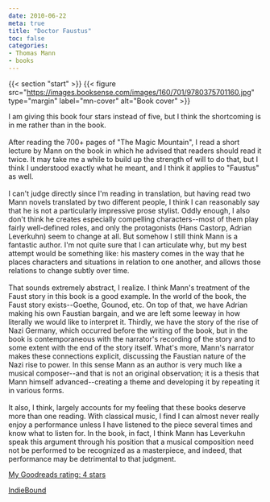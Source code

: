 ```yaml
---
date: 2010-06-22
meta: true
title: "Doctor Faustus"
toc: false
categories:
- Thomas Mann
- books
---
```


{{< section "start" >}}
{{< figure src="https://images.booksense.com/images/160/701/9780375701160.jpg" type="margin" label="mn-cover" alt="Book cover" >}}

I am giving this book four stars instead of five, but I think the shortcoming is in me rather than in the book.<br /><br />After reading the 700+ pages of "The Magic Mountain", I read a short lecture by Mann on the book in which he advised that readers should read it twice. It may take me a while to build up the strength of will to do that, but I think I understood exactly what he meant, and I think it applies to "Faustus" as well. <br /><br />I can't judge directly since I'm reading in translation, but having read two Mann novels translated by two different people, I think I can reasonably say that he is not a particularly impressive prose stylist. Oddly enough, I also don't think he creates especially compelling characters--most of them play fairly well-defined roles, and only the protagonists (Hans Castorp, Adrian Leverkuhn) seem to change at all. But somehow I still think Mann is a fantastic author. I'm not quite sure that I can articulate why, but my best attempt would be something like: his mastery comes in the way that he places characters and situations in relation to one another, and allows those relations to change subtly over time. <br /><br />That sounds extremely abstract, I realize. I think Mann's treatment of the Faust story in this book is a good example. In the world of the book, the Faust story exists--Goethe, Gounod, etc. On top of that, we have Adrian making his own Faustian bargain, and we are left some leeway in how literally we would like to interpret it. Thirdly, we have the story of the rise of Nazi Germany, which occurred before the writing of the book, but in the book is contemporaneous with the narrator's recording of the story and to some extent with the end of the story itself. What's more, Mann's narrator makes these connections explicit, discussing the Faustian nature of the Nazi rise to power. In this sense Mann as an author is very much like a musical composer--and that is not an original observation; it is a thesis that Mann himself advanced--creating a theme and developing it by repeating it in various forms. <br /><br />It also, I think, largely accounts for my feeling that these books deserve more than one reading. With classical music, I find I can almost never really enjoy a performance unless I have listened to the piece several times and know what to listen for. In the book, in fact, I think Mann has Leverkuhn speak this argument through his position that a musical composition need not be performed to be recognized as a masterpiece, and indeed, that performance may be detrimental to that judgment.<br />

[My Goodreads rating: 4 stars](https://www.goodreads.com/review/show/102927237)  

[IndieBound](https://www.indiebound.org/book/9780375701160)
